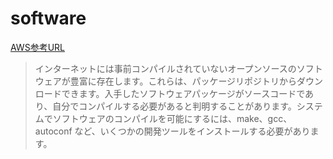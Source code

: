 # software

[AWS参考URL](https://docs.aws.amazon.com/ja_jp/AWSEC2/latest/UserGuide/compile-software.html)

>インターネットには事前コンパイルされていないオープンソースのソフトウェアが豊富に存在します。これらは、パッケージリポジトリからダウンロードできます。入手したソフトウェアパッケージがソースコードであり、自分でコンパイルする必要があると判明することがあります。システムでソフトウェアのコンパイルを可能にするには、make、gcc、autoconf など、いくつかの開発ツールをインストールする必要があります。

